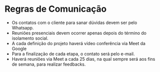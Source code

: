 # Regras de Comunicação

- Os contatos com o cliente para sanar dúvidas devem ser pelo Whatsapp.
- Reuniões presenciais devem ocorrer apenas depois do término do isolamento social.
- A cada definição do projeto haverá vídeo conferência via Meet da Google
- Para a finalização de cada etapa, o contato será pelo e-mail. 
- Haverá reuniões via Meet a cada 25 dias, na qual sempre será aos fins de semana, para realizar feedbacks. 

